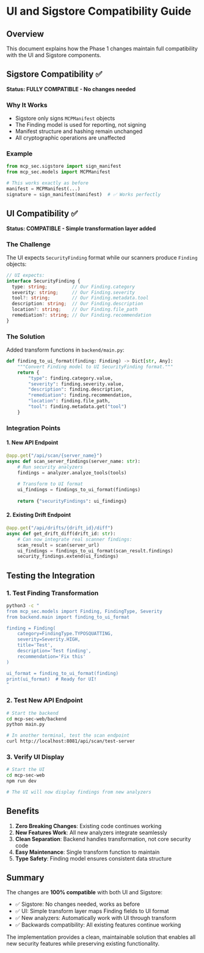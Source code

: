 # UI and Sigstore Compatibility Guide

## Overview
This document explains how the Phase 1 changes maintain full compatibility with the UI and Sigstore components.

## Sigstore Compatibility ✅

**Status: FULLY COMPATIBLE - No changes needed**

### Why It Works
- Sigstore only signs `MCPManifest` objects
- The Finding model is used for reporting, not signing
- Manifest structure and hashing remain unchanged
- All cryptographic operations are unaffected

### Example
```python
from mcp_sec.sigstore import sign_manifest
from mcp_sec.models import MCPManifest

# This works exactly as before
manifest = MCPManifest(...)
signature = sign_manifest(manifest)  # ✅ Works perfectly
```

## UI Compatibility ✅

**Status: COMPATIBLE - Simple transformation layer added**

### The Challenge
The UI expects `SecurityFinding` format while our scanners produce `Finding` objects:

```typescript
// UI expects:
interface SecurityFinding {
  type: string;         // Our Finding.category
  severity: string;     // Our Finding.severity  
  tool?: string;        // Our Finding.metadata.tool
  description: string;  // Our Finding.description
  location?: string;    // Our Finding.file_path
  remediation?: string; // Our Finding.recommendation
}
```

### The Solution
Added transform functions in `backend/main.py`:

```python
def finding_to_ui_format(finding: Finding) -> Dict[str, Any]:
    """Convert Finding model to UI SecurityFinding format."""
    return {
        "type": finding.category.value,
        "severity": finding.severity.value,
        "description": finding.description,
        "remediation": finding.recommendation,
        "location": finding.file_path,
        "tool": finding.metadata.get("tool")
    }
```

### Integration Points

#### 1. New API Endpoint
```python
@app.get("/api/scan/{server_name}")
async def scan_server_findings(server_name: str):
    # Run security analyzers
    findings = analyzer.analyze_tools(tools)
    
    # Transform to UI format
    ui_findings = findings_to_ui_format(findings)
    
    return {"securityFindings": ui_findings}
```

#### 2. Existing Drift Endpoint
```python
@app.get("/api/drifts/{drift_id}/diff")
async def get_drift_diff(drift_id: str):
    # Can now integrate real scanner findings:
    scan_result = scan(server_url)
    ui_findings = findings_to_ui_format(scan_result.findings)
    security_findings.extend(ui_findings)
```

## Testing the Integration

### 1. Test Finding Transformation
```bash
python3 -c "
from mcp_sec.models import Finding, FindingType, Severity
from backend.main import finding_to_ui_format

finding = Finding(
    category=FindingType.TYPOSQUATTING,
    severity=Severity.HIGH,
    title='Test',
    description='Test finding',
    recommendation='Fix this'
)

ui_format = finding_to_ui_format(finding)
print(ui_format)  # Ready for UI!
"
```

### 2. Test New API Endpoint
```bash
# Start the backend
cd mcp-sec-web/backend
python main.py

# In another terminal, test the scan endpoint
curl http://localhost:8081/api/scan/test-server
```

### 3. Verify UI Display
```bash
# Start the UI
cd mcp-sec-web
npm run dev

# The UI will now display findings from new analyzers
```

## Benefits

1. **Zero Breaking Changes**: Existing code continues working
2. **New Features Work**: All new analyzers integrate seamlessly
3. **Clean Separation**: Backend handles transformation, not core security code
4. **Easy Maintenance**: Single transform function to maintain
5. **Type Safety**: Finding model ensures consistent data structure

## Summary

The changes are **100% compatible** with both UI and Sigstore:

- ✅ Sigstore: No changes needed, works as before
- ✅ UI: Simple transform layer maps Finding fields to UI format
- ✅ New analyzers: Automatically work with UI through transform
- ✅ Backwards compatibility: All existing features continue working

The implementation provides a clean, maintainable solution that enables all new security features while preserving existing functionality.